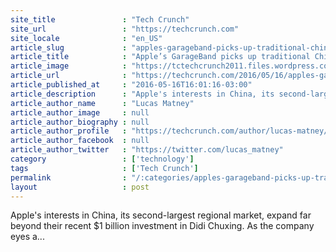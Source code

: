 ```yaml
---
site_title               : "Tech Crunch"
site_url                 : "https://techcrunch.com"
site_locale              : "en_US"
article_slug             : "apples-garageband-picks-up-traditional-chinese-sounds-and-instruments-in-new-update"
article_title            : "Apple’s GarageBand picks up traditional Chinese sounds and instruments in new update"
article_image            : "https://tctechcrunch2011.files.wordpress.com/2016/05/ios_3-device_garageband_simplifiedchinese_pr_cn-zh-screen.png?w=764&h=400&crop=1"
article_url              : "https://techcrunch.com/2016/05/16/apples-garageband-picks-up-traditional-chinese-sounds-and-instruments-in-new-update/"
article_published_at     : "2016-05-16T16:01:16-03:00"
article_description      : "Apple's interests in China, its second-largest regional market, expand far beyond their recent $1 billion investment in Didi Chuxing. As the company eyes a..."
article_author_name      : "Lucas Matney"
article_author_image     : null
article_author_biography : null
article_author_profile   : "https://techcrunch.com/author/lucas-matney/"
article_author_facebook  : null
article_author_twitter   : "https://twitter.com/lucas_matney"
category                 : ['technology']
tags                     : ['Tech Crunch']
permalink                : "/:categories/apples-garageband-picks-up-traditional-chinese-sounds-and-instruments-in-new-update/"
layout                   : post
---
```


Apple's interests in China, its second-largest regional market, expand far beyond their recent $1 billion investment in Didi Chuxing. As the company eyes a...
